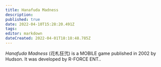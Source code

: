 ```yaml
---
title: Hanafuda Madness
description: 
published: true
date: 2022-04-10T15:28:20.491Z
tags: 
editor: markdown
dateCreated: 2022-04-01T18:18:48.785Z
---
```


_Hanafuda Madness_ (<span lang='ja'>花札狂弐</span>) is a MOBILE game published in 2002 by Hudson.
It was developed by R-FORCE ENT..
